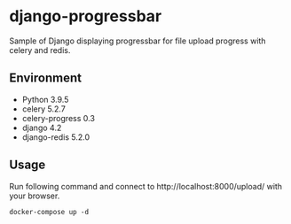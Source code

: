 # django-progressbar
Sample of Django displaying progressbar for file upload progress with celery and redis.

## Environment
* Python 3.9.5
* celery           5.2.7
* celery-progress  0.3
* django 4.2
* django-redis     5.2.0

## Usage
Run following command and connect to http://localhost:8000/upload/ with your browser.
```
docker-compose up -d
```
